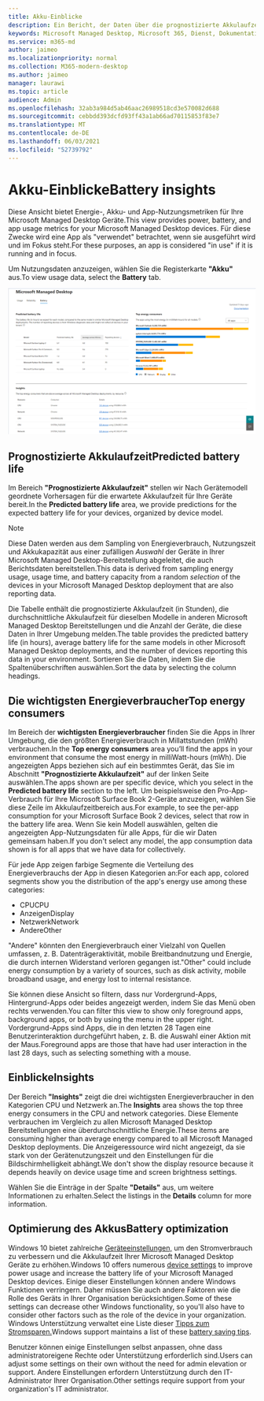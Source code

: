 ```yaml
---
title: Akku-Einblicke
description: Ein Bericht, der Daten über die prognostizierte Akkulaufzeit und die wichtigsten Energieverbraucher zeigt
keywords: Microsoft Managed Desktop, Microsoft 365, Dienst, Dokumentation
ms.service: m365-md
author: jaimeo
ms.localizationpriority: normal
ms.collection: M365-modern-desktop
ms.author: jaimeo
manager: laurawi
ms.topic: article
audience: Admin
ms.openlocfilehash: 32ab3a984d5ab46aac26989518cd3e570082d688
ms.sourcegitcommit: cebbdd393dcfd93ff43a1ab66ad70115853f83e7
ms.translationtype: MT
ms.contentlocale: de-DE
ms.lasthandoff: 06/03/2021
ms.locfileid: "52739792"
---
```

# <a name="battery-insights"></a><span data-ttu-id="b845b-104">Akku-Einblicke</span><span class="sxs-lookup"><span data-stu-id="b845b-104">Battery insights</span></span>
<span data-ttu-id="b845b-105">Diese Ansicht bietet Energie-, Akku- und App-Nutzungsmetriken für Ihre Microsoft Managed Desktop Geräte.</span><span class="sxs-lookup"><span data-stu-id="b845b-105">This view provides power, battery, and app usage metrics for your Microsoft Managed Desktop devices.</span></span> <span data-ttu-id="b845b-106">Für diese Zwecke wird eine App als "verwendet" betrachtet, wenn sie ausgeführt wird und im Fokus steht.</span><span class="sxs-lookup"><span data-stu-id="b845b-106">For these purposes, an app is considered "in use" if it is running and in focus.</span></span>

<span data-ttu-id="b845b-107">Um Nutzungsdaten anzuzeigen, wählen Sie die Registerkarte **"Akku"** aus.</span><span class="sxs-lookup"><span data-stu-id="b845b-107">To view usage data, select the **Battery** tab.</span></span>

![Akkubereich: Pro Gerätemodell in oberer linker Ecke, oberer Energieverbraucher (nach App) oben rechts, Insights-Tabelle unten.](../../media/insights_battery.png)

## <a name="predicted-battery-life"></a><span data-ttu-id="b845b-110">Prognostizierte Akkulaufzeit</span><span class="sxs-lookup"><span data-stu-id="b845b-110">Predicted battery life</span></span>

<span data-ttu-id="b845b-111">Im Bereich **"Prognostizierte Akkulaufzeit"** stellen wir Nach Gerätemodell geordnete Vorhersagen für die erwartete Akkulaufzeit für Ihre Geräte bereit.</span><span class="sxs-lookup"><span data-stu-id="b845b-111">In the **Predicted battery life** area, we provide predictions for the expected battery life for your devices, organized by device model.</span></span>

> [!NOTE]
> <span data-ttu-id="b845b-112">Diese Daten werden aus dem Sampling von Energieverbrauch, Nutzungszeit und Akkukapazität aus einer zufälligen <em>Auswahl</em> der Geräte in Ihrer Microsoft Managed Desktop-Bereitstellung abgeleitet, die auch Berichtsdaten bereitstellen.</span><span class="sxs-lookup"><span data-stu-id="b845b-112">This data is derived from sampling energy usage, usage time, and battery capacity from a random <em>selection</em> of the devices in your Microsoft Managed Desktop deployment that are also reporting data.</span></span>

<span data-ttu-id="b845b-113">Die Tabelle enthält die prognostizierte Akkulaufzeit (in Stunden), die durchschnittliche Akkulaufzeit für dieselben Modelle in anderen Microsoft Managed Desktop Bereitstellungen und die Anzahl der Geräte, die diese Daten in Ihrer Umgebung melden.</span><span class="sxs-lookup"><span data-stu-id="b845b-113">The table provides the predicted battery life (in hours), average battery life for the same models in other Microsoft Managed Desktop deployments, and the number of devices reporting this data in your environment.</span></span> <span data-ttu-id="b845b-114">Sortieren Sie die Daten, indem Sie die Spaltenüberschriften auswählen.</span><span class="sxs-lookup"><span data-stu-id="b845b-114">Sort the data by selecting the column headings.</span></span>



## <a name="top-energy-consumers"></a><span data-ttu-id="b845b-115">Die wichtigsten Energieverbraucher</span><span class="sxs-lookup"><span data-stu-id="b845b-115">Top energy consumers</span></span>

<span data-ttu-id="b845b-116">Im Bereich der **wichtigsten Energieverbraucher** finden Sie die Apps in Ihrer Umgebung, die den größten Energieverbrauch in Millattstunden (mWh) verbrauchen.</span><span class="sxs-lookup"><span data-stu-id="b845b-116">In the **Top energy consumers** area you’ll find the apps in your environment that consume the most energy in milliWatt-hours (mWh).</span></span> <span data-ttu-id="b845b-117">Die angezeigten Apps beziehen sich auf ein bestimmtes Gerät, das Sie im Abschnitt **"Prognostizierte Akkulaufzeit"** auf der linken Seite auswählen.</span><span class="sxs-lookup"><span data-stu-id="b845b-117">The apps shown are per specific device, which you select in the **Predicted battery life** section to the left.</span></span> <span data-ttu-id="b845b-118">Um beispielsweise den Pro-App-Verbrauch für Ihre Microsoft Surface Book 2-Geräte anzuzeigen, wählen Sie diese Zeile im Akkulaufzeitbereich aus.</span><span class="sxs-lookup"><span data-stu-id="b845b-118">For example, to see the per-app consumption for your Microsoft Surface Book 2 devices, select that row in the battery life area.</span></span> <span data-ttu-id="b845b-119">Wenn Sie kein Modell auswählen, gelten die angezeigten App-Nutzungsdaten für alle Apps, für die wir Daten gemeinsam haben.</span><span class="sxs-lookup"><span data-stu-id="b845b-119">If you don't select any model, the app consumption data shown is for all apps that we have data for collectively.</span></span>

 <span data-ttu-id="b845b-120">Für jede App zeigen farbige Segmente die Verteilung des Energieverbrauchs der App in diesen Kategorien an:</span><span class="sxs-lookup"><span data-stu-id="b845b-120">For each app, colored segments show you the distribution of the app's energy use among these categories:</span></span>

- <span data-ttu-id="b845b-121">CPU</span><span class="sxs-lookup"><span data-stu-id="b845b-121">CPU</span></span>
- <span data-ttu-id="b845b-122">Anzeigen</span><span class="sxs-lookup"><span data-stu-id="b845b-122">Display</span></span>
- <span data-ttu-id="b845b-123">Netzwerk</span><span class="sxs-lookup"><span data-stu-id="b845b-123">Network</span></span>
- <span data-ttu-id="b845b-124">Andere</span><span class="sxs-lookup"><span data-stu-id="b845b-124">Other</span></span>

<span data-ttu-id="b845b-125">"Andere" könnten den Energieverbrauch einer Vielzahl von Quellen umfassen, z. B. Datenträgeraktivität, mobile Breitbandnutzung und Energie, die durch internen Widerstand verloren gegangen ist.</span><span class="sxs-lookup"><span data-stu-id="b845b-125">"Other" could include energy consumption by a variety of sources, such as disk activity, mobile broadband usage, and energy lost to internal resistance.</span></span> 

<span data-ttu-id="b845b-126">Sie können diese Ansicht so filtern, dass nur Vordergrund-Apps, Hintergrund-Apps oder beides angezeigt werden, indem Sie das Menü oben rechts verwenden.</span><span class="sxs-lookup"><span data-stu-id="b845b-126">You can filter this view to show only foreground apps, background apps, or both by using the menu in the upper right.</span></span> <span data-ttu-id="b845b-127">Vordergrund-Apps sind Apps, die in den letzten 28 Tagen eine Benutzerinteraktion durchgeführt haben, z. B. die Auswahl einer Aktion mit der Maus.</span><span class="sxs-lookup"><span data-stu-id="b845b-127">Foreground apps are those that have had user interaction in the last 28 days, such as selecting something with a mouse.</span></span>

## <a name="insights"></a><span data-ttu-id="b845b-128">Einblicke</span><span class="sxs-lookup"><span data-stu-id="b845b-128">Insights</span></span>

<span data-ttu-id="b845b-129">Der Bereich **"Insights"** zeigt die drei wichtigsten Energieverbraucher in den Kategorien CPU und Netzwerk an.</span><span class="sxs-lookup"><span data-stu-id="b845b-129">The **Insights** area shows the top three energy consumers in the CPU and network categories.</span></span> <span data-ttu-id="b845b-130">Diese Elemente verbrauchen im Vergleich zu allen Microsoft Managed Desktop Bereitstellungen eine überdurchschnittliche Energie.</span><span class="sxs-lookup"><span data-stu-id="b845b-130">These items are consuming higher than average energy compared to all Microsoft Managed Desktop deployments.</span></span> <span data-ttu-id="b845b-131">Die Anzeigeressource wird nicht angezeigt, da sie stark von der Gerätenutzungszeit und den Einstellungen für die Bildschirmhelligkeit abhängt.</span><span class="sxs-lookup"><span data-stu-id="b845b-131">We don't show the display resource because it depends heavily on device usage time and screen brightness settings.</span></span> 

<span data-ttu-id="b845b-132">Wählen Sie die Einträge in der Spalte **"Details"** aus, um weitere Informationen zu erhalten.</span><span class="sxs-lookup"><span data-stu-id="b845b-132">Select the listings in the **Details** column for more information.</span></span>

## <a name="battery-optimization"></a><span data-ttu-id="b845b-133">Optimierung des Akkus</span><span class="sxs-lookup"><span data-stu-id="b845b-133">Battery optimization</span></span>

<span data-ttu-id="b845b-134">Windows 10 bietet zahlreiche [Geräteeinstellungen,](https://support.microsoft.com/help/20443/windows-10-battery-saving-tips) um den Stromverbrauch zu verbessern und die Akkulaufzeit Ihrer Microsoft Managed Desktop Geräte zu erhöhen.</span><span class="sxs-lookup"><span data-stu-id="b845b-134">Windows 10 offers numerous [device settings](https://support.microsoft.com/help/20443/windows-10-battery-saving-tips) to improve power usage and increase the battery life of your Microsoft Managed Desktop devices.</span></span> <span data-ttu-id="b845b-135">Einige dieser Einstellungen können andere Windows Funktionen verringern. Daher müssen Sie auch andere Faktoren wie die Rolle des Geräts in Ihrer Organisation berücksichtigen.</span><span class="sxs-lookup"><span data-stu-id="b845b-135">Some of these settings can decrease other Windows functionality, so you'll also have to consider other factors such as the role of the device in your organization.</span></span> <span data-ttu-id="b845b-136">Windows Unterstützung verwaltet eine Liste dieser [Tipps zum Stromsparen.](https://support.microsoft.com/help/20443/windows-10-battery-saving-tips)</span><span class="sxs-lookup"><span data-stu-id="b845b-136">Windows support maintains a list of these [battery saving tips](https://support.microsoft.com/help/20443/windows-10-battery-saving-tips).</span></span>

<span data-ttu-id="b845b-137">Benutzer können einige Einstellungen selbst anpassen, ohne dass administratoreigene Rechte oder Unterstützung erforderlich sind.</span><span class="sxs-lookup"><span data-stu-id="b845b-137">Users can adjust some settings on their own without the need for admin elevation or support.</span></span> <span data-ttu-id="b845b-138">Andere Einstellungen erfordern Unterstützung durch den IT-Administrator Ihrer Organisation.</span><span class="sxs-lookup"><span data-stu-id="b845b-138">Other settings require support from your organization's IT administrator.</span></span>
